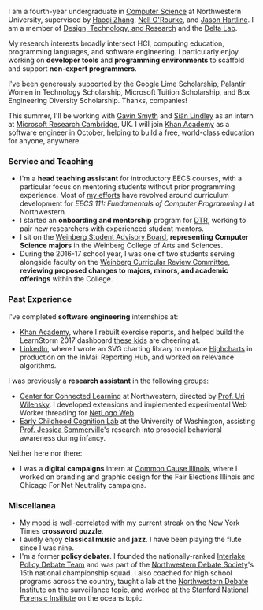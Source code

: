 I am a fourth-year undergraduate in [Computer Science](http://eecs.northwestern.edu) at Northwestern University, supervised by [Haoqi Zhang](http://users.eecs.northwestern.edu/~hq), [Nell O'Rourke](http://www.eleanorourke.com), and [Jason Hartline](https://sites.northwestern.edu/hartline/). I am a member of [Design, Technology, and Research](http://dtr.northwestern.edu) and the [Delta Lab](http://delta.northwestern.edu).

My research interests broadly intersect HCI, computing education, programming languages, and software engineering. I particularly enjoy working on **developer tools** and **programming environments** to scaffold and support **non-expert programmers**.

I've been generously supported by the Google Lime Scholarship, Palantir Women in Technology Scholarship, Microsoft Tuition Scholarship, and Box Engineering Diversity Scholarship. Thanks, companies!

This summer, I'll be working with [Gavin Smyth](https://www.microsoft.com/en-us/research/people/gavinsmy/) and [Siân Lindley](https://www.microsoft.com/en-us/research/people/sianl/) as an intern at [Microsoft Research Cambridge](https://www.microsoft.com/en-us/research/lab/microsoft-research-cambridge/), UK. I will join [Khan Academy](http://khanacademy.org) as a software engineer in October, helping to build a free, world-class education for anyone, anywhere.

### Service and Teaching

- I'm a **head teaching assistant** for introductory EECS courses, with a particular focus on mentoring students without prior programming experience. Most of [my efforts](#teaching) have revolved around curriculum development for *EECS 111: Fundamentals of Computer Programming I* at Northwestern.
- I started an **onboarding and mentorship** program for [DTR](http://dtr.northwestern.edu), working to pair new researchers with experienced student mentors.
- I sit on the [Weinberg Student Advisory Board](http://www.weinberg.northwestern.edu/undergraduate/enrichment-opportunities/sab/), **representing Computer Science majors** in the Weinberg College of Arts and Sciences.
- During the 2016-17 school year, I was one of two students serving alongside faculty on the [Weinberg Curricular Review Committee](https://www.weinberg.northwestern.edu/faculty/teaching-research-service/teaching-curriculum/curricular-committee-actions/#CRC), **reviewing proposed changes to majors, minors, and academic offerings** within the College.

### Past Experience

I've completed **software engineering** internships at:

- [Khan Academy](http://engineering.khanacademy.org/), where I rebuilt exercise reports, and helped build the LearnStorm 2017 dashboard [these kids](https://twitter.com/khanacademy/status/916413918347776000) are cheering at.
- [LinkedIn](https://engineering.linkedin.com/), where I wrote an SVG charting library to replace [Highcharts](https://www.highcharts.com/) in production on the InMail Reporting Hub, and worked on relevance algorithms.

I was previously a **research assistant** in the following groups:

- [Center for Connected Learning](http://ccl.northwestern.edu/) at Northwestern, directed by [Prof. Uri Wilensky](http://ccl.northwestern.edu/Uri.shtml). I developed extensions and implemented experimental Web Worker threading for [NetLogo Web](http://netlogoweb.org).
- [Early Childhood Cognition Lab](http://depts.washington.edu/eccl/) at the University of Washington, assisting [Prof. Jessica Sommerville](http://depts.washington.edu/eccl/people/)'s research into prosocial behavioral awareness during infancy.

Neither here nor there:

- I was a **digital campaigns** intern at [Common Cause Illinois](http://www.commoncause.org/states/illinois/about/?referrer=https://www.google.com/), where I worked on branding and graphic design for the Fair Elections Illinois and Chicago For Net Neutrality campaigns.

### Miscellanea

- My mood is well-correlated with my current streak on the New York Times **crossword puzzle**.
- I avidly enjoy **classical music** and **jazz**. I have been playing the flute since I was nine.
- I'm a former **policy debater**. I founded the nationally-ranked [Interlake Policy Debate Team](http://www.interlakedebate.org/) and was part of the [Northwestern Debate Society](https://www.communication.northwestern.edu/learn/student_activities/debate)'s 15th national championship squad. I also coached for high school programs across the country, taught a lab at the [Northwestern Debate Institute](https://nhsi.northwestern.edu/debate-division/) on the surveillance topic, and worked at the [Stanford National Forensic Institute](https://snfi.stanford.edu/) on the oceans topic.

